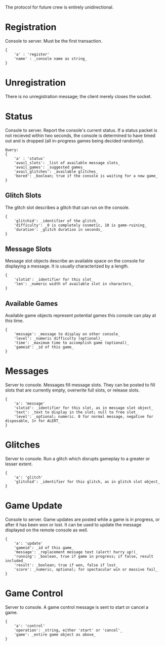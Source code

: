 The protocol for future crew is entirely unidirectional.

Registration
============

Console to server. Must be the first transaction.

```
{ 
    'a' : 'register'
    'name' : _console name as string_ 
}
```

Unregistration
==============

There is no unregistration message; the client merely closes the socket.

Status
======

Console to server. Report the console's current status. If a status packet is not recieved within two seconds, the console is determined to have timed out and is dropped (all in-progress games being decided randomly).

```
Query:
{
    'a' : 'status'
    'avail_slots': _list of available message slots_
    'avail_games': _suggested games_
    'avail_glitches': _available glitches_
    'bored': _boolean; true if the console is waiting for a new game_
}
```

Glitch Slots
------------

The glitch slot describes a glitch that can run on the console.

```
{
    'glitchid': _identifier of the glitch_
    'difficulty': _0 is completely cosmetic, 10 is game-ruining_
    'duration': _glitch duration in seconds_
}
```

Message Slots
-------------

Message slot objects describe an available space on the console for displaying
a message. It is usually characterized by a length.

```
{
    'slotid': _identifier for this slot_
    'len': _numeric width of available slot in characters_
}
```

Available Games
---------------

Available game objects represent potential games this console can play at this time.

```
{
    'message': _message to display on other console_
    'level': _numeric difficulty (optional)_
    'time': _maximum time to accomplish game (optional)_
    'gameid': _id of this game_
}
```

Messages
========

Server to console. Messages fill message slots. They can be posted to fill slots that are currently empty, overwrite full slots, or release slots.
```
{
    'a': 'message'
    'slotid': _identifier for this slot, as in message slot object_
    'text': _text to display in the slot; null to free slot_
    'level': _optional; numeric. 0 for normal message, negative for disposable, 1+ for ALERT_
}
```

Glitches
========

Server to console. Run a glitch which disrupts gameplay to a greater or lesser extent.
```
{
    'a': 'glitch'
    'glitchid': _identifier for this glitch, as in glitch slot object_
}
```

Game Update
===========
Console to server. Game updates are posted while a game is in progress, or after it has been won or lost. It can be used to update the message displayed on the remote console as well.
```
{
    'a': 'update'
    'gameid': _id of this game_
    'message': _replacement message text (alert! hurry up!)_
    'running': _boolean, true if game in progress; if false, result included_
    'result': _boolean; true if won, false if lost_
    'score': _numeric, optional; for spectacular win or massive fail_
}
```

Game Control
============
Server to console. A game control message is sent to start or cancel a game.
```
{
    'a': 'control'
    'operation': _string, either 'start' or 'cancel'_
    'game': _entire game object as above_
}
```
